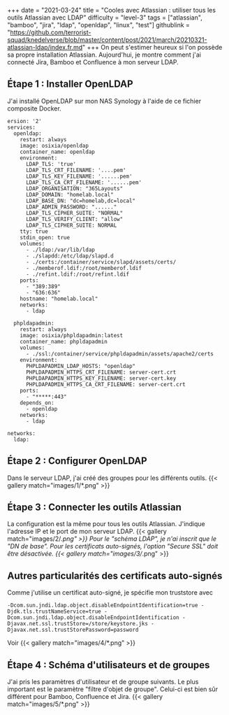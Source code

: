 +++
date = "2021-03-24"
title = "Cooles avec Atlassian : utiliser tous les outils Atlassian avec LDAP"
difficulty = "level-3"
tags = ["atlassian", "bamboo", "jira", "ldap", "openldap", "linux", "test"]
githublink = "https://github.com/terrorist-squad/knedelverse/blob/master/content/post/2021/march/20210321-atlassian-ldap/index.fr.md"
+++
On peut s'estimer heureux si l'on possède sa propre installation Atlassian. Aujourd'hui, je montre comment j'ai connecté Jira, Bamboo et Confluence à mon serveur LDAP.
## Étape 1 : Installer OpenLDAP
J'ai installé OpenLDAP sur mon NAS Synology à l'aide de ce fichier composite Docker.
```
ersion: '2'
services:
  openldap:
    restart: always
    image: osixia/openldap
    container_name: openldap
    environment:
      LDAP_TLS: 'true'
      LDAP_TLS_CRT_FILENAME: '....pem'
      LDAP_TLS_KEY_FILENAME: '......pem'
      LDAP_TLS_CA_CRT_FILENAME: '......pem'
      LDAP_ORGANISATION: "365Layouts"
      LDAP_DOMAIN: "homelab.local"
      LDAP_BASE_DN: "dc=homelab,dc=local"
      LDAP_ADMIN_PASSWORD: "......"
      LDAP_TLS_CIPHER_SUITE: "NORMAL"
      LDAP_TLS_VERIFY_CLIENT: "allow"
      LDAP_TLS_CIPHER_SUITE: NORMAL
    tty: true
    stdin_open: true
    volumes:
      - ./ldap:/var/lib/ldap
      - ./slapdd:/etc/ldap/slapd.d
      - ./certs:/container/service/slapd/assets/certs/
      - ./memberof.ldif:/root/memberof.ldif
      - ./refint.ldif:/root/refint.ldif
    ports:
      - "389:389"
      - "636:636"
    hostname: "homelab.local"
    networks:
      - ldap

  phpldapadmin:
    restart: always
    image: osixia/phpldapadmin:latest
    container_name: phpldapadmin
    volumes:
      - ./ssl:/container/service/phpldapadmin/assets/apache2/certs
    environment:
      PHPLDAPADMIN_LDAP_HOSTS: "openldap"
      PHPLDAPADMIN_HTTPS_CRT_FILENAME: server-cert.crt
      PHPLDAPADMIN_HTTPS_KEY_FILENAME: server-cert.key
      PHPLDAPADMIN_HTTPS_CA_CRT_FILENAME: server-cert.crt
    ports:
      - "*****:443"
    depends_on:
      - openldap
    networks:
      - ldap

networks:
  ldap:

```

## Étape 2 : Configurer OpenLDAP
Dans le serveur LDAP, j'ai créé des groupes pour les différents outils.
{{< gallery match="images/1/*.png" >}}

## Étape 3 : Connecter les outils Atlassian
La configuration est la même pour tous les outils Atlassian. J'indique l'adresse IP et le port de mon serveur LDAP.
{{< gallery match="images/2/*.png" >}}
Pour le "schéma LDAP", je n'ai inscrit que le "DN de base". Pour les certificats auto-signés, l'option "Secure SSL" doit être désactivée.
{{< gallery match="images/3/*.png" >}}

## Autres particularités des certificats auto-signés
Comme j'utilise un certificat auto-signé, je spécifie mon truststore avec
```
-Dcom.sun.jndi.ldap.object.disableEndpointIdentification=true -Djdk.tls.trustNameService=true -Dcom.sun.jndi.ldap.object.disableEndpointIdentification -Djavax.net.ssl.trustStore=/store/keystore.jks -Djavax.net.ssl.trustStorePassword=password

```
Voir
{{< gallery match="images/4/*.png" >}}

## Étape 4 : Schéma d'utilisateurs et de groupes
J'ai pris les paramètres d'utilisateur et de groupe suivants. Le plus important est le paramètre "filtre d'objet de groupe". Celui-ci est bien sûr différent pour Bamboo, Confluence et Jira.
{{< gallery match="images/5/*.png" >}}
